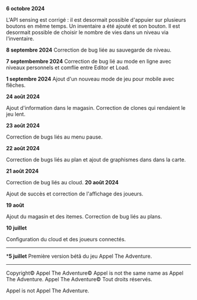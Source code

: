 
**6 octobre 2024**

L'API sensing est corrigé : il est desormait possible d'appuier sur plusieurs boutons en même temps. Un inventaire a été ajouté et son bouton. Il est desormait possible de choisir le nombre de vies dans un niveau via l'inventaire.

**8 septembre 2024**
Correction de bug liée au sauvegarde de niveau.

**7 septembembre 2024**
Correction de bug lié au mode en ligne avec niveaux personnels et comflie entre Editor et Load.

**1 septembre 2024**
Ajout d'un nouveau mode de jeu pour mobile avec flêches.

**24 août 2024**

Ajout d'information dans le magasin. Correction de clones qui rendaient le jeu lent.

**23 août 2024**

Correction de bugs liés au menu pause.

**22 août 2024** 

Correction de bugs liés au plan et ajout de graphismes dans dans la carte.

**21 août 2024**

Correction de bug liés au cloud.
**20 août 2024**

Ajout de succès et correction de l'affichage des joueurs.

**19 août**

Ajout du magasin et des itemes. Correction de bug liés au plans.

**10 juillet**

Configuration du cloud et des joueurs connectés.
___
***5 juillet**
Première version bétâ du jeu Appel The Adventure.
___
Copyright© Appel The Adventure© Appel is not the same name as Appel The Adventure. Appel The Adventure©
Tout droits réservés.

Appel is not Appel The Adventure.
